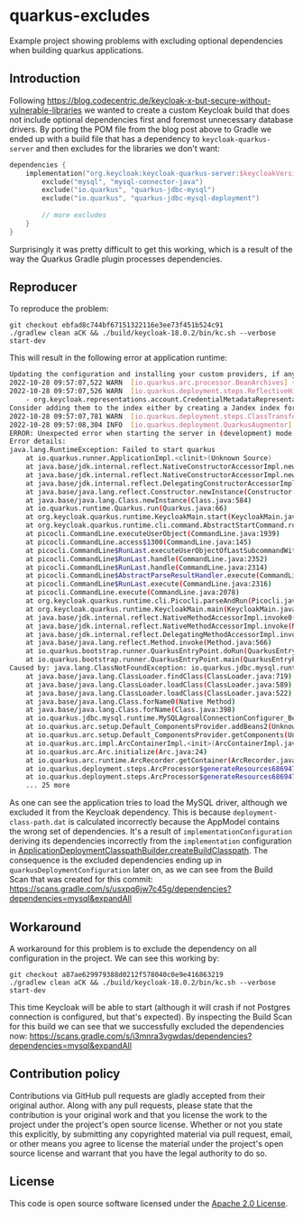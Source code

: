 # quarkus-excludes

Example project showing problems with excluding optional dependencies when building quarkus applications.

## Introduction

Following https://blog.codecentric.de/keycloak-x-but-secure-without-vulnerable-libraries we wanted to create a custom Keycloak build
that does not include optional dependencies first and foremost unnecessary database drivers.
By porting the POM file from the blog post above to Gradle we ended up with a build file that has a dependency to `keycloak-quarkus-server` and then excludes for the libraries we don't want:

```kotlin
dependencies {
    implementation("org.keycloak:keycloak-quarkus-server:$keycloakVersion") {
        exclude("mysql", "mysql-connector-java")
        exclude("io.quarkus", "quarkus-jdbc-mysql")
        exclude("io.quarkus", "quarkus-jdbc-mysql-deployment")
        
        // more excludes
    }
}
```

Surprisingly it was pretty difficult to get this working, which is a result of the way the Quarkus Gradle plugin processes dependencies.

## Reproducer

To reproduce the problem:

```
git checkout ebfad8c744bf67151322116e3ee73f451b524c91
./gradlew clean aCK && ./build/keycloak-18.0.2/bin/kc.sh --verbose start-dev
```

This will result in the following error at application runtime:

```bash
Updating the configuration and installing your custom providers, if any. Please wait.
2022-10-28 09:57:07,522 WARN  [io.quarkus.arc.processor.BeanArchives] (build-66) Failed to index org.keycloak.representations.account.CredentialMetadataRepresentation: Class does not exist in ClassLoader QuarkusClassLoader:Deployment Class Loader: PROD@1991f767
2022-10-28 09:57:07,526 WARN  [io.quarkus.deployment.steps.ReflectiveHierarchyStep] (build-66) Unable to properly register the hierarchy of the following classes for reflection as they are not in the Jandex index:
	- org.keycloak.representations.account.CredentialMetadataRepresentation (source: ResteasyServerCommonProcessor > org.keycloak.services.resources.account.AccountCredentialResource[java.util.stream.Stream<org.keycloak.services.resources.account.AccountCredentialResource$CredentialContainer> credentialTypes(java.lang.String type, java.lang.Boolean userCredentials)])
Consider adding them to the index either by creating a Jandex index for your dependency via the Maven plugin, an empty META-INF/beans.xml or quarkus.index-dependency properties.
2022-10-28 09:57:07,781 WARN  [io.quarkus.deployment.steps.ClassTransformingBuildStep] (build-58) Could not remove configured resources from the following artifacts as they were not found in the model: [com.oracle.database.jdbc:ojdbc11::jar]
2022-10-28 09:57:08,304 INFO  [io.quarkus.deployment.QuarkusAugmentor] (main) Quarkus augmentation completed in 2193ms
ERROR: Unexpected error when starting the server in (development) mode
Error details:
java.lang.RuntimeException: Failed to start quarkus
	at io.quarkus.runner.ApplicationImpl.<clinit>(Unknown Source)
	at java.base/jdk.internal.reflect.NativeConstructorAccessorImpl.newInstance0(Native Method)
	at java.base/jdk.internal.reflect.NativeConstructorAccessorImpl.newInstance(NativeConstructorAccessorImpl.java:62)
	at java.base/jdk.internal.reflect.DelegatingConstructorAccessorImpl.newInstance(DelegatingConstructorAccessorImpl.java:45)
	at java.base/java.lang.reflect.Constructor.newInstance(Constructor.java:490)
	at java.base/java.lang.Class.newInstance(Class.java:584)
	at io.quarkus.runtime.Quarkus.run(Quarkus.java:66)
	at org.keycloak.quarkus.runtime.KeycloakMain.start(KeycloakMain.java:86)
	at org.keycloak.quarkus.runtime.cli.command.AbstractStartCommand.run(AbstractStartCommand.java:34)
	at picocli.CommandLine.executeUserObject(CommandLine.java:1939)
	at picocli.CommandLine.access$1300(CommandLine.java:145)
	at picocli.CommandLine$RunLast.executeUserObjectOfLastSubcommandWithSameParent(CommandLine.java:2358)
	at picocli.CommandLine$RunLast.handle(CommandLine.java:2352)
	at picocli.CommandLine$RunLast.handle(CommandLine.java:2314)
	at picocli.CommandLine$AbstractParseResultHandler.execute(CommandLine.java:2179)
	at picocli.CommandLine$RunLast.execute(CommandLine.java:2316)
	at picocli.CommandLine.execute(CommandLine.java:2078)
	at org.keycloak.quarkus.runtime.cli.Picocli.parseAndRun(Picocli.java:88)
	at org.keycloak.quarkus.runtime.KeycloakMain.main(KeycloakMain.java:77)
	at java.base/jdk.internal.reflect.NativeMethodAccessorImpl.invoke0(Native Method)
	at java.base/jdk.internal.reflect.NativeMethodAccessorImpl.invoke(NativeMethodAccessorImpl.java:62)
	at java.base/jdk.internal.reflect.DelegatingMethodAccessorImpl.invoke(DelegatingMethodAccessorImpl.java:43)
	at java.base/java.lang.reflect.Method.invoke(Method.java:566)
	at io.quarkus.bootstrap.runner.QuarkusEntryPoint.doRun(QuarkusEntryPoint.java:60)
	at io.quarkus.bootstrap.runner.QuarkusEntryPoint.main(QuarkusEntryPoint.java:31)
Caused by: java.lang.ClassNotFoundException: io.quarkus.jdbc.mysql.runtime.MySQLAgroalConnectionConfigurer
	at java.base/java.lang.ClassLoader.findClass(ClassLoader.java:719)
	at java.base/java.lang.ClassLoader.loadClass(ClassLoader.java:589)
	at java.base/java.lang.ClassLoader.loadClass(ClassLoader.java:522)
	at java.base/java.lang.Class.forName0(Native Method)
	at java.base/java.lang.Class.forName(Class.java:398)
	at io.quarkus.jdbc.mysql.runtime.MySQLAgroalConnectionConfigurer_Bean.<init>(Unknown Source)
	at io.quarkus.arc.setup.Default_ComponentsProvider.addBeans2(Unknown Source)
	at io.quarkus.arc.setup.Default_ComponentsProvider.getComponents(Unknown Source)
	at io.quarkus.arc.impl.ArcContainerImpl.<init>(ArcContainerImpl.java:118)
	at io.quarkus.arc.Arc.initialize(Arc.java:24)
	at io.quarkus.arc.runtime.ArcRecorder.getContainer(ArcRecorder.java:40)
	at io.quarkus.deployment.steps.ArcProcessor$generateResources686947423.deploy_0(Unknown Source)
	at io.quarkus.deployment.steps.ArcProcessor$generateResources686947423.deploy(Unknown Source)
	... 25 more
```

As one can see the application tries to load the MySQL driver, although we excluded it from the Keycloak dependency.
This is because `deployment-class-path.dat` is calculated incorrectly because the AppModel contains the wrong set of dependencies.
It's a result of `implementationConfiguration` deriving its dependencies incorrectly from the `implementation` configuration in [ApplicationDeploymentClasspathBuilder.createBuildClasspath](https://github.com/quarkusio/quarkus/blob/3319dba3e10fd00a9212f6379e4763dc0233667f/devtools/gradle/gradle-application-plugin/src/main/java/io/quarkus/gradle/dependency/ApplicationDeploymentClasspathBuilder.java#L29-L57).
The consequence is the excluded dependencies ending up in `quarkusDeploymentConfiguration` later on, as we can see from the Build Scan that was created for this commit: https://scans.gradle.com/s/usxpq6jw7c45g/dependencies?dependencies=mysql&expandAll

## Workaround

A workaround for this problem is to exclude the dependency on all configuration in the project. We can see this working by:

```
git checkout a87ae629979388d0212f578040c0e9e416863219
./gradlew clean aCK && ./build/keycloak-18.0.2/bin/kc.sh --verbose start-dev
```

This time Keycloak will be able to start (although it will crash if not Postgres connection is configured, but that's expected).
By inspecting the Build Scan for this build we can see that we successfully excluded the dependencies now: https://scans.gradle.com/s/i3mnra3vgwdas/dependencies?dependencies=mysql&expandAll

## Contribution policy

Contributions via GitHub pull requests are gladly accepted from their original author. Along with any pull requests, please state that the contribution is your original work and that you license the work to the project under the project's open source license. Whether or not you state this explicitly, by submitting any copyrighted material via pull request, email, or other means you agree to license the material under the project's open source license and warrant that you have the legal authority to do so.

## License

This code is open source software licensed under the [Apache 2.0 License](https://www.apache.org/licenses/LICENSE-2.0.html).

